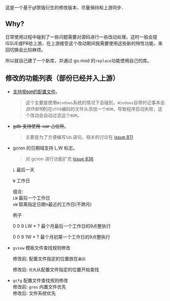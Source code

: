 
这是一个基于gf原版衍生的修改版本，尽量保持和上游同步．

## Why?
   
日常使用过程中碰到了一些问题需要对源码进行一些改动处理，这时一般会提ISSUE或PR给上游，在上游接受这个改动期间我需要使用这些新的特性功能，来回切换会比较麻烦。

所以就自己建了一个新库，并通过 go.mod 的`replace`功能使用自己的库。 

## 修改的功能列表（部份已经并入上游）
* [支持带`BOM`的配置文件](https://github.com/gogf/gf/pull/825)。

  >这个主要是使用`Windows`系统的情况下会碰到，`Windows`自带的记事本会*自作聪明*的在`UTF8`编码的文件头添加一个`BOM`，导致程序启动失败，这个改动会自动过滤这个`BOM`。

* ~~gdb 支持使用 :var 占位符~~。

  >主要是为了方便编写`SQL`语句。相关的讨论在 [issue 811](https://github.com/gogf/gf/issues/811)

* gcron 的日期域支持 L,W 标志。  
  >对 gcron 进行功能扩充 [issue 836](https://github.com/gogf/gf/issues/836)  
 
  `L` 最后一天
  
  `W` 工作日
  
  组合:  
  `LW` 最后一个工作日  
  `nW` 距离指定日期n最近的工作日(不跨月)
  
  例子
  
  0 0 9 LW * ?  最个月最后一个工作日的9点整执行
  
  0 0 9 1W * ?  最个月初第一个工作日的9点整执行

* `gview` 模板文件查找规则修改
  
  修改前: 配置文件指定的位置放在`最后`
  
  修改后: `优先`从配置文件指定的位置开始查找
  
* `gcfg` 配置文件查找规则修改  
  修改前: `gres` 内置文件优先  
  修改后: 文件系统优先  
  
